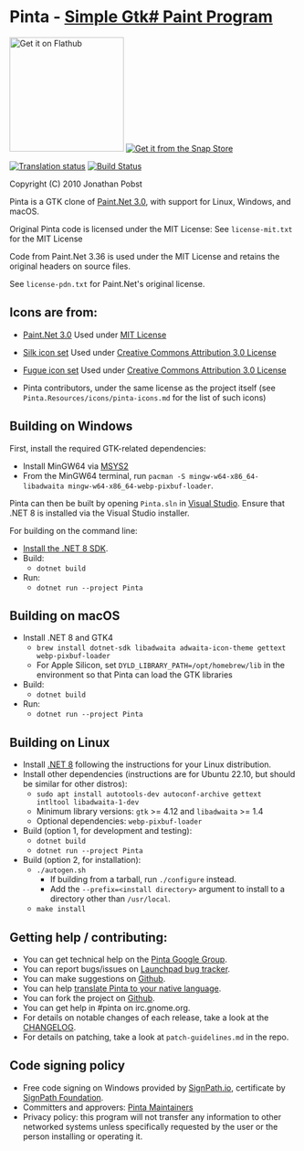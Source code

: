 
# Pinta - [Simple Gtk# Paint Program](http://pinta-project.com/)

<a href='https://flathub.org/apps/com.github.PintaProject.Pinta'><img width='200' alt='Get it on Flathub' src='https://flathub.org/api/badge?locale=en'/></a>
[![Get it from the Snap Store](https://snapcraft.io/static/images/badges/en/snap-store-black.svg)](https://snapcraft.io/pinta)

[![Translation status](https://hosted.weblate.org/widget/pinta/pinta/287x66-grey.png)](https://hosted.weblate.org/engage/pinta/)
[![Build Status](https://github.com/PintaProject/Pinta/workflows/Build/badge.svg)](https://github.com/PintaProject/Pinta/actions)

Copyright (C) 2010 Jonathan Pobst <monkey AT jpobst DOT com>

Pinta is a GTK clone of [Paint.Net 3.0](http://www.getpaint.net/), with support for Linux, Windows, and macOS.

Original Pinta code is licensed under the MIT License:
See `license-mit.txt` for the MIT License

Code from Paint.Net 3.36 is used under the MIT License and retains the
original headers on source files.

See `license-pdn.txt` for Paint.Net's original license.


## Icons are from:

- [Paint.Net 3.0](http://www.getpaint.net/)
Used under [MIT License](http://www.opensource.org/licenses/mit-license.php)

- [Silk icon set](http://www.famfamfam.com/lab/icons/silk/)
Used under [Creative Commons Attribution 3.0 License](http://creativecommons.org/licenses/by/3.0/)

- [Fugue icon set](http://pinvoke.com/)
Used under [Creative Commons Attribution 3.0 License](http://creativecommons.org/licenses/by/3.0/)

- Pinta contributors, under the same license as the project itself
(see `Pinta.Resources/icons/pinta-icons.md` for the list of such icons)

## Building on Windows

First, install the required GTK-related dependencies:
- Install MinGW64 via [MSYS2](https://www.msys2.org)
- From the MinGW64 terminal, run `pacman -S mingw-w64-x86_64-libadwaita mingw-w64-x86_64-webp-pixbuf-loader`.

Pinta can then be built by opening `Pinta.sln` in [Visual Studio](https://visualstudio.microsoft.com/).
Ensure that .NET 8 is installed via the Visual Studio installer.

For building on the command line:
- [Install the .NET 8 SDK](https://dotnet.microsoft.com/).
- Build:
  - `dotnet build`
- Run:
  - `dotnet run --project Pinta`

## Building on macOS

- Install .NET 8 and GTK4
  - `brew install dotnet-sdk libadwaita adwaita-icon-theme gettext webp-pixbuf-loader`
  - For Apple Silicon, set `DYLD_LIBRARY_PATH=/opt/homebrew/lib` in the environment so that Pinta can load the GTK libraries
- Build:
  - `dotnet build`
- Run:
  - `dotnet run --project Pinta`

## Building on Linux

- Install [.NET 8](https://dotnet.microsoft.com/) following the instructions for your Linux distribution.
- Install other dependencies (instructions are for Ubuntu 22.10, but should be similar for other distros):
  - `sudo apt install autotools-dev autoconf-archive gettext intltool libadwaita-1-dev`
  - Minimum library versions: `gtk` >= 4.12 and `libadwaita` >= 1.4
  - Optional dependencies: `webp-pixbuf-loader`
- Build (option 1, for development and testing):
  - `dotnet build`
  - `dotnet run --project Pinta`
- Build (option 2, for installation):
  - `./autogen.sh`
    - If building from a tarball, run `./configure` instead.
    - Add the `--prefix=<install directory>` argument to install to a directory other than `/usr/local`.
  - `make install`

## Getting help / contributing:

- You can get technical help on the [Pinta Google Group](https://groups.google.com/group/pinta-project).
- You can report bugs/issues on [Launchpad bug tracker](https://bugs.launchpad.net/pinta/+filebug).
- You can make suggestions on [Github](https://github.com/PintaProject/Pinta/discussions/categories/ideas).
- You can help [translate Pinta to your native language](https://hosted.weblate.org/engage/pinta/).
- You can fork the project on [Github](https://github.com/PintaProject/Pinta).
- You can get help in #pinta on irc.gnome.org.
- For details on notable changes of each release, take a look at the [CHANGELOG](https://github.com/PintaProject/Pinta/blob/master/CHANGELOG.md).
- For details on patching, take a look at `patch-guidelines.md` in the repo.

## Code signing policy
- Free code signing on Windows provided by [SignPath.io](https://about.signpath.io/), certificate by [SignPath Foundation](https://signpath.org/).
- Committers and approvers: [Pinta Maintainers](https://github.com/orgs/PintaProject/people)
- Privacy policy: this program will not transfer any information to other networked systems unless specifically requested by the user or the person installing or operating it.
